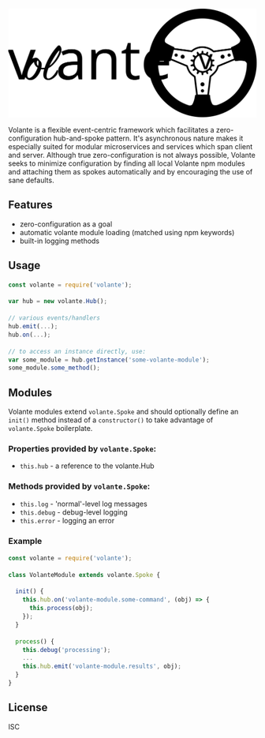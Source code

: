 ![volante](https://raw.githubusercontent.com/msmiley/msmiley.github.io/master/volante-with-text.svg?sanitize=true)

Volante is a flexible event-centric framework which facilitates a zero-configuration hub-and-spoke pattern. It's asynchronous nature makes it especially suited for modular microservices and services which span client and server. Although true zero-configuration is not always possible, Volante seeks to minimize configuration by finding all local Volante npm modules and attaching them as spokes automatically and by encouraging the use of sane defaults.

## Features

- zero-configuration as a goal
- automatic volante module loading (matched using npm keywords)
- built-in logging methods

## Usage

```js
const volante = require('volante');

var hub = new volante.Hub();

// various events/handlers
hub.emit(...);
hub.on(...);

// to access an instance directly, use:
var some_module = hub.getInstance('some-volante-module');
some_module.some_method();

```

## Modules

Volante modules extend `volante.Spoke` and should optionally define an `init()` method instead of a `constructor()` to take advantage of `volante.Spoke` boilerplate.

### Properties provided by `volante.Spoke`:
- `this.hub` - a reference to the volante.Hub

### Methods provided by `volante.Spoke`:
- `this.log` - 'normal'-level log messages
- `this.debug` - debug-level logging
- `this.error` - logging an error

### Example

```js
const volante = require('volante');

class VolanteModule extends volante.Spoke {

  init() {
    this.hub.on('volante-module.some-command', (obj) => {
      this.process(obj);
    });
  }

  process() {
    this.debug('processing');
    ...
    this.hub.emit('volante-module.results', obj);
  }
}
```





## License

ISC